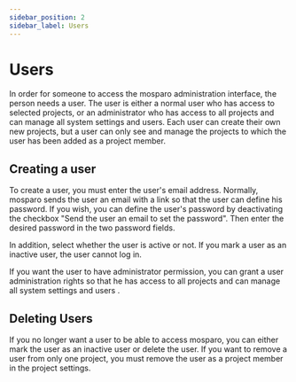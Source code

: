 ```yaml
---
sidebar_position: 2
sidebar_label: Users
---
```


# Users

In order for someone to access the mosparo administration interface, the person needs a user. The user is either a normal user who has access to selected projects, or an administrator who has access to all projects and can manage all system settings and users. Each user can create their own new projects, but a user can only see and manage the projects to which the user has been added as a project member.

## Creating a user

To create a user, you must enter the user's email address. Normally, mosparo sends the user an email with a link so that the user can define his password. If you wish, you can define the user's password by deactivating the checkbox "Send the user an email to set the password". Then enter the desired password in the two password fields.

In addition, select whether the user is active or not. If you mark a user as an inactive user, the user cannot log in.

If you want the user to have administrator permission, you can grant a user administration rights so that he has access to all projects and can manage all system settings and users .

## Deleting Users

If you no longer want a user to be able to access mosparo, you can either mark the user as an inactive user or delete the user. If  you want to remove a user from only one project, you must remove the user as a project member in the project settings.
